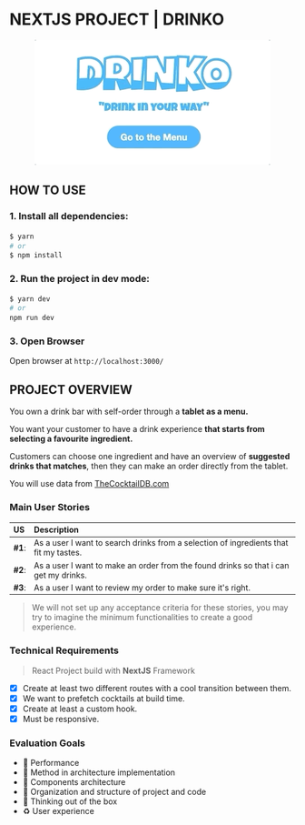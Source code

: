 # NEXTJS PROJECT | DRINKO

<p align="center"><img src="./public/assets/drinko-animated.gif" alt="drinko animated text"></p>


## HOW TO USE

### 1. Install all dependencies: 
```bash
$ yarn 
# or 
$ npm install
```

### 2. Run the project in dev mode:
```bash
$ yarn dev
# or
npm run dev
```

### 3. Open Browser
Open browser at `http://localhost:3000/`


## PROJECT OVERVIEW

You own a drink bar with self-order through a​ **t​ablet as a menu.**​ <br />

You want your customer to have a drink experience **that starts from selecting a favourite ingredient.**<br />

Customers can choose one ingredient and have an overview of **suggested drinks that matches**, then they can make an order directly from the tablet.<br />

You will use data from [TheCocktailDB.com](https://www.thecocktaildb.com/api.php)


### Main User Stories
| US | Description |
| :------------ | :----------- |
| **#1**: |  As a user I want to search drinks from a selection of ingredients that fit my tastes. |
| **#2**: | As a user I want to make an order from the found drinks so that i can get my drinks. |
| **#3**: | As a user I want to review my order to make sure it's right. |

> We will not set up any acceptance criteria for these stories, you may try to
imagine the minimum functionalities to create a good experience.

### Technical Requirements

> React Project build with **NextJS** Framework

- [x] Create at least two different routes with a cool transition between them.
- [x] We want to prefetch cocktails at build time.
- [x] Create at least a custom hook.
- [x] Must be responsive.

### Evaluation Goals

- :rocket: Performance
- :european_castle: Method in architecture implementation
- :cake: Components architecture
- :link: Organization and structure of project and code
- :thought_balloon: Thinking out of the box
- :recycle: User experience